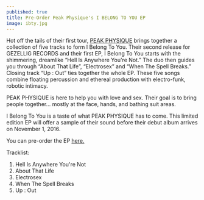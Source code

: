 ```yaml
---
published: true
title: Pre-Order Peak Physique's I BELONG TO YOU EP
image: ibty.jpg
---
```

Hot off the tails of their first tour, [PEAK PHYSIQUE](http://www.ilovepeakphysique.com) brings together a collection of five tracks to form I Belong To You. Their second release for GEZELLIG RECORDS and their first EP, I Belong To You starts with the shimmering, dreamlike “Hell Is Anywhere You're Not.” The duo then guides you through “About That Life”, “Electrosex” and “When The Spell Breaks.”  Closing track “Up : Out” ties together the whole EP. These five songs combine floating percussion and ethereal production with electro-funk, robotic intimacy.

PEAK PHYSIQUE is here to help you with love and sex. Their goal is to bring people together… mostly at the face, hands, and bathing suit areas.  

I Belong To You is a taste of what PEAK PHYSIQUE has to come. This limited edition EP will offer a sample of their sound before their debut album arrives on November 1, 2016.

You can pre-order the EP [here.]()

Tracklist:
1. Hell Is Anywhere You're Not
2. About That Life
3. Electrosex
4. When The Spell Breaks
5. Up : Out

